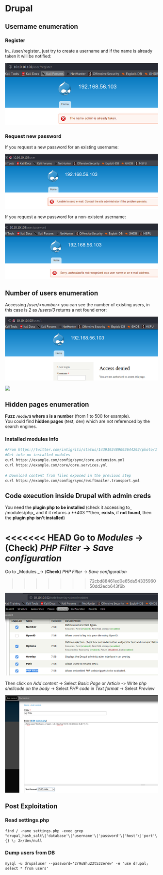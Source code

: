 # Drupal

## Username enumeration

### Register

In_ /user/register_ just try to create a username and if the name is already taken it will be notified:

![](<../../.gitbook/assets/image (254).png>)

### Request new password

If you request a new password for an existing username:

![](<../../.gitbook/assets/image (255).png>)

If you request a new password for a non-existent username:

![](<../../.gitbook/assets/image (256).png>)

## Number of users enumeration

Accessing _/user/\<number>_ you can see the number of existing users, in this case is 2 as _/users/3_ returns a not found error:

![](<../../.gitbook/assets/image (257).png>)

![](<../../.gitbook/assets/image (227) (1) (1) (1).png>)

## Hidden pages enumeration

**Fuzz `/node/$` where `$` is a number** (from 1 to 500 for example).\
You could find **hidden pages** (test, dev) which are not referenced by the search engines.

### Installed modules info

```bash
#From https://twitter.com/intigriti/status/1439192489093644292/photo/1
#Get info on installed modules
curl https://example.com/config/sync/core.extension.yml
curl https://example.com/core/core.services.yml

# Download content from files exposed in the previous step
curl https://example.com/config/sync/swiftmailer.transport.yml
```

## Code execution inside Drupal with admin creds

You need the **plugin php to be installed** (check it accessing to_ /modules/php_ and if it returns a **403 **then, **exists**, if **not found**, then the **plugin php isn't installed**)

<<<<<<< HEAD
Go to _Modules_ -&gt; \(**Check**\) _PHP Filter_ -&gt; _Save configuration_
=======
Go to _Modules _-> (**Check**) _PHP Filter_  -> _Save configuration_
>>>>>>> 72cbd88461ed0e65da5433596050dd2ecb643f6b

![](<../../.gitbook/assets/image (252).png>)

Then click on _Add content_ -> Select _Basic Page_ or _Article -_> Write _php shellcode on the body_ -> Select _PHP code_ in _Text format_ -> Select _Preview_

![](<../../.gitbook/assets/image (253).png>)

## Post Exploitation

### Read settings.php

```
find / -name settings.php -exec grep "drupal_hash_salt\|'database'\|'username'\|'password'\|'host'\|'port'\|'driver'\|'prefix'" {} \; 2>/dev/null
```

### Dump users from DB

```
mysql -u drupaluser --password='2r9u8hu23t532erew' -e 'use drupal; select * from users'
```
